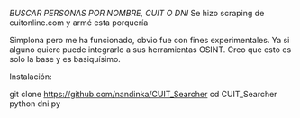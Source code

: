 *BUSCAR PERSONAS POR NOMBRE, CUIT O DNI*
Se hizo scraping de cuitonline.com y armé esta porquería

Simplona pero me ha funcionado, obvio fue con fines experimentales. Ya si alguno quiere puede integrarlo a sus herramientas OSINT. Creo que esto es solo la base y es basiquísimo. 

Instalación:

git clone https://github.com/nandinka/CUIT_Searcher
cd CUIT_Searcher
python dni.py 



